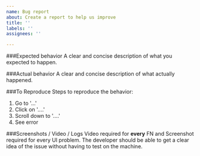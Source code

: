 ```yaml
---
name: Bug report
about: Create a report to help us improve
title: ''
labels: ''
assignees: ''

---
```


###Expected behavior
A clear and concise description of what you expected to happen.

###Actual behavior
A clear and concise description of what actually happened.

###To Reproduce
Steps to reproduce the behavior:
1. Go to '...'
2. Click on '....'
3. Scroll down to '....'
4. See error

###Screenshots / Video / Logs
Video required for **every** FN and Screenshot required for every UI problem. The developer should be able to get a clear idea of the issue without having to test on the machine.
